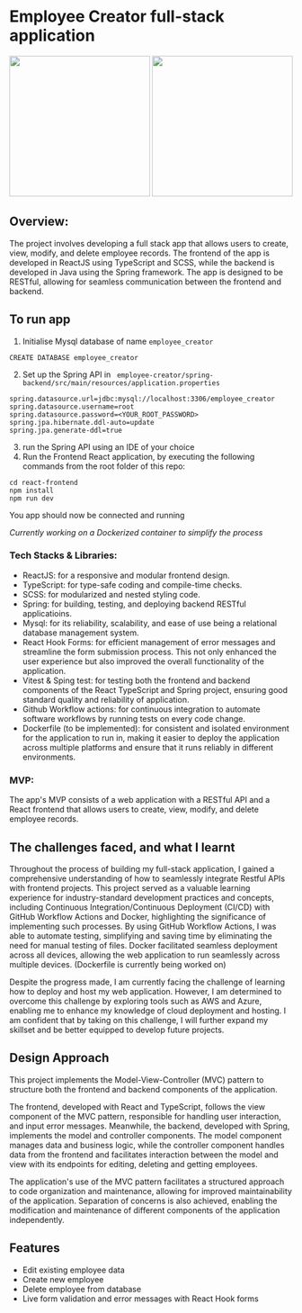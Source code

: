 # Employee Creator full-stack application
<img width="250" src="https://github.com/jackythesmurf/employee-creator/actions/workflows/main.yml/badge.svg"/> <img width="250" src="https://github.com/jackythesmurf/employee-creator/actions/workflows/spring_test.yml/badge.svg"/>

## Overview:
The project involves developing a full stack app that allows users to create, view, modify, and delete employee records. The frontend of the app is developed in ReactJS using TypeScript and SCSS, while the backend is developed in Java using the Spring framework. The app is designed to be RESTful, allowing for seamless communication between the frontend and backend.

## To run app
1) Initialise Mysql database of name `employee_creator`
```
CREATE DATABASE employee_creator
```
2) Set up the Spring API in ` employee-creator/spring-backend/src/main/resources/application.properties`
```
spring.datasource.url=jdbc:mysql://localhost:3306/employee_creator
spring.datasource.username=root
spring.datasource.password=<YOUR_ROOT_PASSWORD>
spring.jpa.hibernate.ddl-auto=update
spring.jpa.generate-ddl=true
```
3) run the Spring API using an IDE of your choice
4) Run the Frontend React application, by executing the following commands from the root folder of this repo:
```
cd react-frontend
npm install
npm run dev
```
You app should now be connected and running 

*Currently working on a Dockerized container to simplify the process*

### Tech Stacks & Libraries:

   - ReactJS: for a responsive and modular frontend design.
   - TypeScript: for type-safe coding and compile-time checks.
   - SCSS: for modularized and nested styling code.
   - Spring: for building, testing, and deploying backend RESTful applicatioins.
   - Mysql: for its reliability, scalability, and ease of use being a relational database management system.
   - React Hook Forms: for efficient management of error messages and streamline the form submission process. This not only enhanced the user experience but also improved the overall functionality of the application.
   - Vitest & Sping test: for testing both the frontend and backend components of the React TypeScript and Spring project, ensuring good standard quality and reliability of application.
   - Github Workflow actions: for continuous integration to automate software workflows by running tests on every code change.
   - Dockerfile (to be implemented): for consistent and isolated environment for the application to run in, making it easier to deploy the application across multiple platforms and ensure that it runs reliably in different environments.
   
   
### MVP:
The app's MVP consists of a web application with a RESTful API and a React frontend that allows users to create, view, modify, and delete employee records. 

## The challenges faced, and what I learnt
Throughout the process of building my full-stack application, I gained a comprehensive understanding of how to seamlessly integrate Restful APIs with frontend projects. This project served as a valuable learning experience for industry-standard development practices and concepts, including Continuous Integration/Continuous Deployment (CI/CD) with GitHub Workflow Actions and Docker, highlighting the significance of implementing such processes. By using GitHub Workflow Actions, I was able to automate testing, simplifying and saving time by eliminating the need for manual testing of files. Docker facilitated seamless deployment across all devices, allowing the web application to run seamlessly across multiple devices. (Dockerfile is currently being worked on)

Despite the progress made, I am currently facing the challenge of learning how to deploy and host my web application. However, I am determined to overcome this challenge by exploring tools such as AWS and Azure, enabling me to enhance my knowledge of cloud deployment and hosting. I am confident that by taking on this challenge, I will further expand my skillset and be better equipped to develop future projects.

## Design Approach
This project implements the Model-View-Controller (MVC) pattern to structure both the frontend and backend components of the application.

The frontend, developed with React and TypeScript, follows the view component of the MVC pattern, responsible for handling user interaction, and input error messages. Meanwhile, the backend, developed with Spring, implements the model and controller components. The model component manages data and business logic, while the controller component handles data from the frontend and facilitates interaction between the model and view with its endpoints for editing, deleting and getting employees.

The application's use of the MVC pattern facilitates a structured approach to code organization and maintenance, allowing for improved maintainability of the application. Separation of concerns is also achieved, enabling the modification and maintenance of different components of the application independently.

## Features
* Edit existing employee data
* Create new employee
* Delete employee from database
* Live form validation and error messages with React Hook forms






